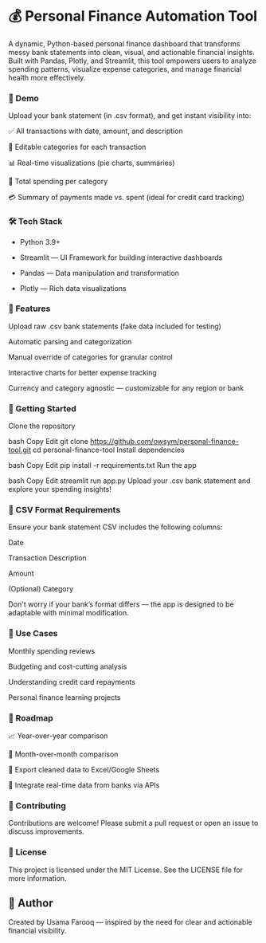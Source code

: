 
# 💰 Personal Finance Automation Tool
A dynamic, Python-based personal finance dashboard that transforms messy bank statements into clean, visual, and actionable financial insights. Built with Pandas, Plotly, and Streamlit, this tool empowers users to analyze spending patterns, visualize expense categories, and manage financial health more effectively.

### 🚀 Demo
Upload your bank statement (in .csv format), and get instant visibility into:

✅ All transactions with date, amount, and description

🔄 Editable categories for each transaction

📊 Real-time visualizations (pie charts, summaries)

🧾 Total spending per category

💳 Summary of payments made vs. spent (ideal for credit card tracking)


### 🛠️ Tech Stack
- Python 3.9+

- Streamlit — UI Framework for building interactive dashboards

- Pandas — Data manipulation and transformation

- Plotly — Rich data visualizations

### 📂 Features
Upload raw .csv bank statements (fake data included for testing)

Automatic parsing and categorization

Manual override of categories for granular control

Interactive charts for better expense tracking

Currency and category agnostic — customizable for any region or bank

### 🧰 Getting Started
Clone the repository

bash
Copy
Edit
git clone https://github.com/owsym/personal-finance-tool.git
cd personal-finance-tool
Install dependencies

bash
Copy
Edit
pip install -r requirements.txt
Run the app

bash
Copy
Edit
streamlit run app.py
Upload your .csv bank statement and explore your spending insights!

### 📄 CSV Format Requirements
Ensure your bank statement CSV includes the following columns:

Date

Transaction Description

Amount

(Optional) Category

Don't worry if your bank’s format differs — the app is designed to be adaptable with minimal modification.

### 🎯 Use Cases
Monthly spending reviews

Budgeting and cost-cutting analysis

Understanding credit card repayments

Personal finance learning projects

### 🧱 Roadmap

📈 Year-over-year comparison

📅 Month-over-month comparison

💾 Export cleaned data to Excel/Google Sheets

🔄 Integrate real-time data from banks via APIs

### 🤝 Contributing
Contributions are welcome! Please submit a pull request or open an issue to discuss improvements.

### 📃 License
This project is licensed under the MIT License. See the LICENSE file for more information.

## 📢 Author
Created by Usama Farooq — inspired by the need for clear and actionable financial visibility.
